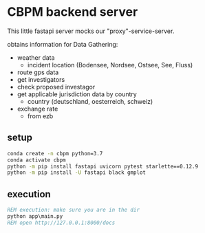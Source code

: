 # CBPM backend server

This little fastapi server mocks our "proxy"-service-server.

obtains information for Data Gathering:

- weather data
  - incident location (Bodensee, Nordsee, Ostsee, See, Fluss)
- route gps data
- get investigators
- check proposed investagor
- get applicable jurisdiction data by country
  - country (deutschland, oesterreich, schweiz)
- exchange rate
  - from ezb

## setup

```cmd
conda create -n cbpm python=3.7
conda activate cbpm
python -m pip install fastapi uvicorn pytest starlette==0.12.9
python -m pip install -U fastapi black gmplot
```

## execution

```cmd
REM execution: make sure you are in the dir
python app\main.py
REM open http://127.0.0.1:8000/docs
```
